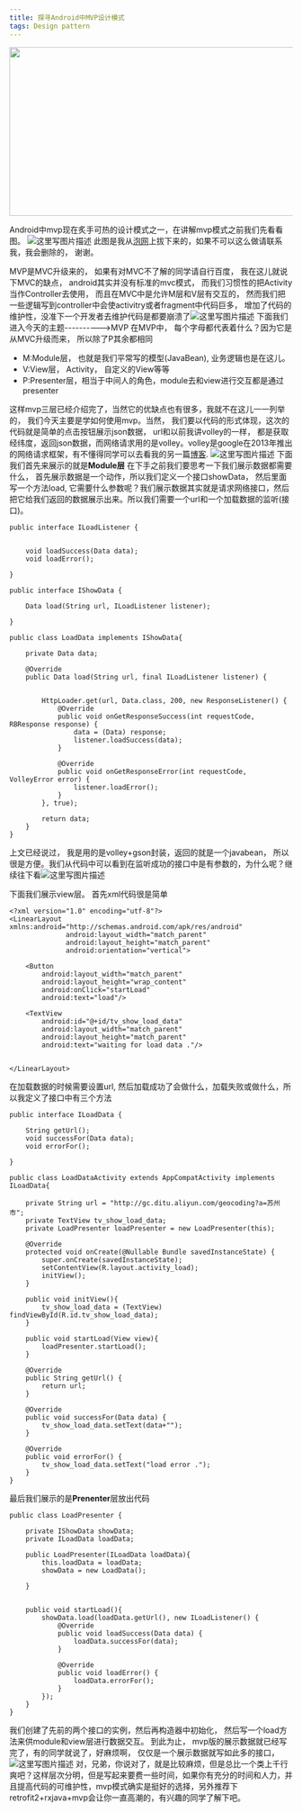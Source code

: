 ```yaml
---
title: 探寻Android中MVP设计模式
tags: Design pattern
---
```


<img src="http://i.imgur.com/8KhioGQ.png" width = "600" height = "300" align=center />

<!--more-->

Android中mvp现在炙手可热的设计模式之一，在讲解mvp模式之前我们先看看图。
![这里写图片描述](http://img.blog.csdn.net/20160526115303276)
此图是我从[泡网](http://www.jcodecraeer.com/)上拔下来的，如果不可以这么做请联系我，我会删除的， 谢谢。

MVP是MVC升级来的， 如果有对MVC不了解的同学请自行百度， 我在这儿就说下MVC的缺点， android其实并没有标准的mvc模式， 而我们习惯性的把Activity当作Controller去使用， 而且在MVC中是允许M层和V层有交互的， 然而我们把一些逻辑写到controller中会使activitry或者fragment中代码巨多， 增加了代码的维护性，没准下一个开发者去维护代码是都要崩溃了![这里写图片描述](http://img.blog.csdn.net/20160526131655850)
下面我们进入今天的主题---------->MVP
在MVP中， 每个字母都代表着什么？因为它是从MVC升级而来， 所以除了P其余都相同

 - M:Module层， 也就是我们平常写的模型(JavaBean), 业务逻辑也是在这儿。
 - V:View层， Activity， 自定义的View等等
 - P:Presenter层，相当于中间人的角色，module去和view进行交互都是通过presenter

这样mvp三层已经介绍完了，当然它的优缺点也有很多，我就不在这儿一一列举的， 我们今天主要是学如何使用mvp。当然， 我们要以代码的形式体现，这次的代码就是简单的点击按钮展示json数据， url和以前我讲volley的一样， 都是获取经纬度，返回json数据，而网络请求用的是volley。volley是google在2013年推出的网络请求框架，有不懂得同学可以去看我的另一篇[博客](http://blog.csdn.net/huiiiiiiii/article/details/51446511).
![这里写图片描述](http://img.blog.csdn.net/20160526132901604)
下面我们首先来展示的就是**Module层**
在下手之前我们要思考一下我们展示数据都需要什么， 首先展示数据是一个动作，所以我们定义一个接口showData， 然后里面写一个方法load, 它需要什么参数呢？我们展示数据其实就是请求网络接口，然后把它给我们返回的数据展示出来。所以我们需要一个url和一个加载数据的监听(接口)。

```
public interface ILoadListener {


    void loadSuccess(Data data);
    void loadError();

}

```

```
public interface IShowData {

    Data load(String url, ILoadListener listener);

}

```

```
public class LoadData implements IShowData{

    private Data data;

    @Override
    public Data load(String url, final ILoadListener listener) {


        HttpLoader.get(url, Data.class, 200, new ResponseListener() {
            @Override
            public void onGetResponseSuccess(int requestCode, RBResponse response) {
                data = (Data) response;
                listener.loadSuccess(data);
            }

            @Override
            public void onGetResponseError(int requestCode, VolleyError error) {
                listener.loadError();
            }
        }, true);

        return data;
    }
}
```
上文已经说过， 我是用的是volley+gson封装，返回的就是一个javabean， 所以很是方便。我们从代码中可以看到在监听成功的接口中是有参数的，为什么呢？继续往下看![这里写图片描述](http://img.blog.csdn.net/20160526134308987)

下面我们展示view层。
首先xml代码很是简单

```
<?xml version="1.0" encoding="utf-8"?>
<LinearLayout xmlns:android="http://schemas.android.com/apk/res/android"
              android:layout_width="match_parent"
              android:layout_height="match_parent"
              android:orientation="vertical">

    <Button
        android:layout_width="match_parent"
        android:layout_height="wrap_content"
        android:onClick="startLoad"
        android:text="load"/>

    <TextView
        android:id="@+id/tv_show_load_data"
        android:layout_width="match_parent"
        android:layout_height="match_parent"
        android:text="waiting for load data ."/>


</LinearLayout>
```
在加载数据的时候需要设置url, 然后加载成功了会做什么，加载失败或做什么，所以我定义了接口中有三个方法
```
public interface ILoadData {

    String getUrl();
    void successFor(Data data);
    void errorFor();

}
```

```
public class LoadDataActivity extends AppCompatActivity implements ILoadData{

    private String url = "http://gc.ditu.aliyun.com/geocoding?a=苏州市";
    private TextView tv_show_load_data;
    private LoadPresenter loadPresenter = new LoadPresenter(this);

    @Override
    protected void onCreate(@Nullable Bundle savedInstanceState) {
        super.onCreate(savedInstanceState);
        setContentView(R.layout.activity_load);
        initView();
    }

    public void initView(){
        tv_show_load_data = (TextView) findViewById(R.id.tv_show_load_data);
    }

    public void startLoad(View view){
        loadPresenter.startLoad();
    }

    @Override
    public String getUrl() {
        return url;
    }

    @Override
    public void successFor(Data data) {
        tv_show_load_data.setText(data+"");
    }

    @Override
    public void errorFor() {
        tv_show_load_data.setText("load error .");
    }
}
```
最后我们展示的是**Prenenter**层放出代码

```
public class LoadPresenter {

    private IShowData showData;
    private ILoadData loadData;

    public LoadPresenter(ILoadData loadData){
        this.loadData = loadData;
        showData = new LoadData();

    }


    public void startLoad(){
        showData.load(loadData.getUrl(), new ILoadListener() {
            @Override
            public void loadSuccess(Data data) {
                loadData.successFor(data);
            }

            @Override
            public void loadError() {
                loadData.errorFor();
            }
        });
    }
}
```
我们创建了先前的两个接口的实例，然后再构造器中初始化， 然后写一个load方法来供module和view层进行数据交互。
到此为止， mvp版的展示数据就已经写完了，有的同学就说了，好麻烦啊， 仅仅是一个展示数据就写如此多的接口，![这里写图片描述](http://img.blog.csdn.net/20160526135957650)
对，兄弟，你说对了，就是比较麻烦，但是总比一个类上千行爽吧？这样层次分明，但是写起来要费一些时间，如果你有充分的时间和人力，并且提高代码的可维护性，mvp模式确实是挺好的选择，另外推荐下retrofit2+rxjava+mvp会让你一直高潮的，有兴趣的同学了解下吧。




	


